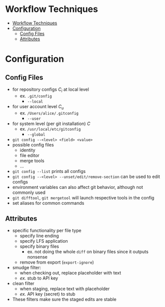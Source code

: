 # $\textrm{Workflow Techniques}$

- [$\textrm{Workflow Techniques}$](#textrmworkflow-techniques)
- [Configuration](#configuration)
  - [Config Files](#config-files)
  - [Attributes](#attributes)

# Configuration
## Config Files
- for repository configs $C_i$ at local level
  - ex. ``.git/config``
    - ``--local``
- for user account level $C_u$
  - ex. ``/Users/alice/.gitconfig``
    - ``--user``
- for system level (per git installation) $C$
  - ex. ``/usr/local/etc/gitconfig``
    - ``--global``
- ``git config --<level> <field> <value>``
- possible config files
  - identity
  - file editor
  - merge tools
  - ...
- ``git config --list`` prints all configs
- ``git config --<level> --unset/edit/remove-section`` can be used to edit configs
- environment variables can also affect git behavior, although not commonly used
- ``git difftool``, ``git mergetool`` will launch respective tools in the config
- set aliases for common commands

## Attributes
- specific functionality per file type
  - specify line ending
  - specify LFS application
  - specify binary files
    - ex. not doing the whole ``diff`` on binary files since it outputs nonsense
  - remove from export (``export-ignore``)
- smudge filter:
  - when checking out, replace placeholder with text
  - *ex.* stub to API key
- clean filter
  - when staging, replace text with placeholder
  - *ex.* API key (secret) to stub
- These filters make sure the staged edits are stable